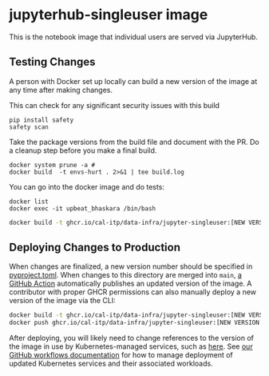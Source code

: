 # jupyterhub-singleuser image

This is the notebook image that individual users are served
via JupyterHub.

## Testing Changes

A person with Docker set up locally can build a new version of the image at any time after making changes.

This can check for any significant security issues with this build
```
pip install safety
safety scan 
```
Take the package versions from the build file and document with the PR.  Do a cleanup step before you make a final build.

```
docker system prune -a #
docker build  -t envs-hurt . 2>&1 | tee build.log
```

You can go into the docker image and do tests:
```
docker list
docker exec -it upbeat_bhaskara /bin/bash
```






```bash
docker build -t ghcr.io/cal-itp/data-infra/jupyter-singleuser:[NEW VERSION TAG] .
```


## Deploying Changes to Production

When changes are finalized, a new version number should be specified in [pyproject.toml](./pyproject.toml). When changes to this directory are merged into `main`, [a GitHub Action](../../.github/workflows/build-jupyter-singleuser-image.yml) automatically publishes an updated version of the image. A contributor with proper GHCR permissions can also manually deploy a new version of the image via the CLI:

```bash
docker build -t ghcr.io/cal-itp/data-infra/jupyter-singleuser:[NEW VERSION TAG] .
docker push ghcr.io/cal-itp/data-infra/jupyter-singleuser:[NEW VERSION TAG]
```

After deploying, you will likely need to change references to the version of the image in use by Kubernetes-managed services, such as [here](../../kubernetes/apps/charts/jupyterhub/values.yaml). See [our GitHub workflows documentation](../../kubernetes/README.md#gitops) for how to manage deployment of updated Kubernetes services and their associated workloads.

